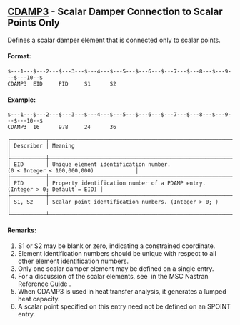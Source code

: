 ## [CDAMP3](https://help.hexagonmi.com/bundle/MSC_Nastran_2022.4/page/Nastran_Combined_Book/qrg/bulkc1/TOC.CDAMP3.xhtml) - Scalar Damper Connection to Scalar Points Only

Defines a scalar damper element that is connected only to scalar points.

#### Format:

```nastran
$---1---$---2---$---3---$---4---$---5---$---6---$---7---$---8---$---9---$---10--$
CDAMP3  EID     PID     S1      S2                                              
```

#### Example:

```nastran
$---1---$---2---$---3---$---4---$---5---$---6---$---7---$---8---$---9---$---10--$
CDAMP3  16      978     24      36                                              
```

```text
┌───────────┬───────────────────────────────────────────────────────────────────────────────┐
│ Describer │ Meaning                                                                       │
├───────────┼───────────────────────────────────────────────────────────────────────────────┤
│ EID       │ Unique element identification number. (0 < Integer < 100,000,000)             │
├───────────┼───────────────────────────────────────────────────────────────────────────────┤
│ PID       │ Property identification number of a PDAMP entry. (Integer > 0; Default = EID) │
├───────────┼───────────────────────────────────────────────────────────────────────────────┤
│ S1, S2    │ Scalar point identification numbers. (Integer > 0; )                          │
└───────────┴───────────────────────────────────────────────────────────────────────────────┘
```

#### Remarks:

1. S1 or S2 may be blank or zero, indicating a constrained coordinate.
2. Element identification numbers should be unique with respect to all other element identification numbers.
3. Only one scalar damper element may be defined on a single entry.
4. For a discussion of the scalar elements, see   in the  MSC Nastran Reference Guide .
5. When CDAMP3 is used in heat transfer analysis, it generates a lumped heat capacity.
6. A scalar point specified on this entry need not be defined on an SPOINT entry.
